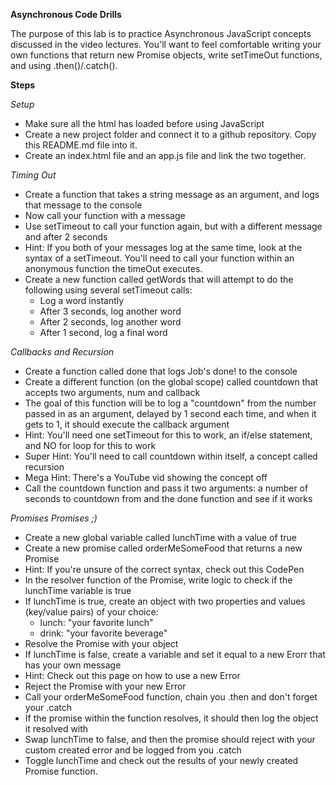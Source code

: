 **Asynchronous Code Drills**

The purpose of this lab is to practice Asynchronous JavaScript concepts discussed in the video lectures. You'll want to feel comfortable writing your own functions that return new Promise objects, write setTimeOut functions, and using .then()/.catch().

**Steps**

*Setup*
- Make sure all the html has loaded before using JavaScript
- Create a new project folder and connect it to a github repository. Copy this README.md file into it.
- Create an index.html file and an app.js file and link the two together.

*Timing Out*
- Create a function that takes a string message as an argument, and logs that message to the console
- Now call your function with a message
- Use setTimeout to call your function again, but with a different message and after 2 seconds
- Hint: If you both of your messages log at the same time, look at the syntax of a setTimeout. You'll need to call your function within an anonymous function the timeOut executes.
- Create a new function called getWords that will attempt to do the following using several setTimeout calls:
    - Log a word instantly
    - After 3 seconds, log another word
    - After 2 seconds, log another word
    - After 1 second, log a final word

*Callbacks and Recursion*
- Create a function called done that logs Job's done! to the console
- Create a different function (on the global scope) called countdown that accepts two arguments, num and callback
- The goal of this function will be to log a "countdown" from the number passed in as an argument, delayed by 1 second each time, and when it gets to 1, it should execute the callback argument
- Hint: You'll need one setTimeout for this to work, an if/else statement, and NO for loop for this to work
- Super Hint: You'll need to call countdown within itself, a concept called recursion
- Mega Hint: There's a YouTube vid showing the concept off
- Call the countdown function and pass it two arguments: a number of seconds to countdown from and the done function and see if it works

*Promises Promises ;)*
- Create a new global variable called lunchTime with a value of true
- Create a new promise called orderMeSomeFood that returns a new Promise
- Hint: If you're unsure of the correct syntax, check out this CodePen
- In the resolver function of the Promise, write logic to check if the lunchTime variable is true
- If lunchTime is true, create an object with two properties and values (key/value pairs) of your choice:
    - lunch: "your favorite lunch"
    - drink: "your favorite beverage"
- Resolve the Promise with your object
- If lunchTime is false, create a variable and set it equal to a new Erorr that has your own message
- Hint: Check out this page on how to use a new Error
- Reject the Promise with your new Error
- Call your orderMeSomeFood function, chain you .then and don't forget your .catch
- If the promise within the function resolves, it should then log the object it resolved with
- Swap lunchTime to false, and then the promise should reject with your custom created error and be logged from you .catch
- Toggle lunchTime and check out the results of your newly created Promise function.